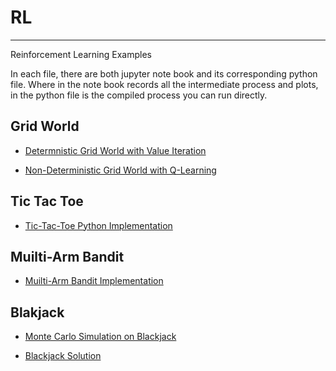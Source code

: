 # RL
---
Reinforcement Learning Examples

In each file, there are both jupyter note book and its corresponding python file. 
Where in the note book records all the intermediate process and plots, in the python file is the compiled process you can run directly.

## Grid World
- [Determnistic Grid World with Value Iteration](https://medium.com/@zhangyue9306/reinforcement-learning-implement-grid-world-from-scratch-c5963765ebff)

- [Non-Deterministic Grid World with Q-Learning](https://medium.com/@zhangyue9306/implement-grid-world-with-q-learning-51151747b455)


## Tic Tac Toe
- [Tic-Tac-Toe Python Implementation](https://medium.com/@zhangyue9306/reinforcement-learning-implement-tictactoe-189582bea542)


## Muilti-Arm Bandit
- [Muilti-Arm Bandit Implementation](https://medium.com/@zhangyue9306/reinforcement-learning-multi-arm-bandit-implementation-5399ef67b24b)

## Blakjack
- [Monte Carlo Simulation on Blackjack](https://medium.com/@zhangyue9306/monte-carlo-methods-estimate-blackjack-policy-fcc89df7f029)

- [Blackjack Solution](https://towardsdatascience.com/reinforcement-learning-solving-blackjack-5e31a7fb371f)
